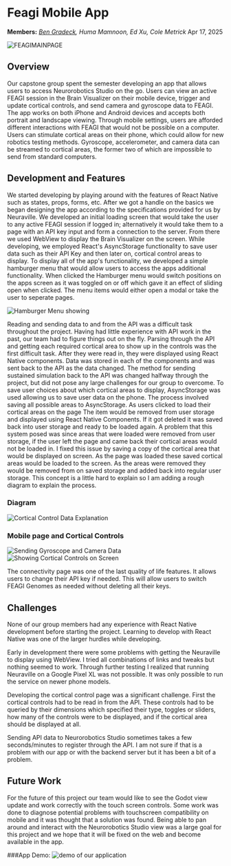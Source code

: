 # Feagi Mobile App
**Members:** *[Ben Gradeck](https://www.linkedin.com/in/ben-gradeck-2240031b2/), Huma Mamnoon, Ed Xu, Cole Metrick*
Apr 17, 2025

![FEAGIMAINPAGE](mainPage.png)
## Overview
Our capstone group spent the semester developing an app that allows users to access Neurorobotics Studio on the go. Users can view an active FEAGI session in the Brain Visualizer on their mobile device, trigger and update cortical controls, and send camera and gyroscope data to FEAGI. The app works on both iPhone and Android devices and accepts both portrait and landscape viewing. Through mobile settings, users are afforded different interactions with FEAGI that would not be possible on a computer. Users can stimulate cortical areas on their phone, which could allow for new robotics testing methods. Gyroscope, accelerometer, and camera data can be streamed to cortical areas, the former two of which are impossible to send from standard computers.  

## Development and Features
We started developing by playing around with the features of React Native such as states, props, forms, etc. After we got a handle on the basics we began designing the app according to the specifications provided for us by Neuraville. We developed an initial loading screen that would take the user to any active FEAGI session if logged in; alternatively it would take them to a page with an API key input and form a connection to the server. From there we used WebView to display the Brain Visualizer on the screen. While developing, we employed React's AsyncStorage functionality to save user data such as their API Key and then later on, cortical control areas to display. 
To display all of the app's functionality, we developed a simple hamburger menu that would allow users to access the apps additional functionality. When clicked the Hamburger menu would switch positions on the apps screen as it was toggled on or off which gave it an effect of sliding open when clicked. The menu items would either open a modal or take the user to seperate pages. 

![Hamburger Menu showing](BurgerMenu.png)

Reading and sending data to and from the API was a difficult task throughout the project. Having had little experience with API work in the past, our team had to figure things out on the fly. Parsing through the API and getting each required cortical area to show up in the controls was the first difficult task. After they were read in, they were displayed using React Native components. Data was stored in each of the components and was sent back to the API as the data changed. The method for sending sustained simulation back to the API was changed halfway through the project, but did not pose any large challenges for our group to overcome. To save user choices about which cortical areas to display, AsyncStorage was used allowing us to save user data on the phone. The process involved saving all possible areas to AsyncStorage. As users clicked to load their cortical areas on the page The item would be removed from user storage and displayed using React Native Components. If it got deleted it was saved back into user storage and ready to be loaded again. A problem that this system posed was since areas that were loaded were removed from user storage, if the user left the page and came back their cortical areas would not be loaded in. I fixed this issue by saving a copy of the cortical area that would be displayed on screen. As the page was loaded these saved cortical areas would be loaded to the screen. As the areas were removed they would be removed from on saved storage and added back into regular user storage. This concept is a little hard to explain so I am adding a rough diagram to explain the process. 
### Diagram
![Cortical Control Data Explanation](CorticalExplanation.png)

### Mobile page and Cortical Controls
![Sending Gyroscope and Camera Data](MobileSettings.png) ![Showing Cortical Controls on Screen](OnScreenControls.png)


The connectivity page was one of the last quality of life features. It allows users to change their API key if needed. This will allow users to switch FEAGI Genomes as needed without deleting all their keys. 

## Challenges
None of our group members had any experience with React Native development before starting the project. Learning to develop with React Native was one of the larger hurdles while developing. 

Early in development there were some problems with getting the Neuraville to display using WebView. I tried all combinations of links and tweaks but nothing seemed to work. Through further testing I realized that running Neuraville on a Google Pixel XL was not possible. It was only possible to run the service on newer phone models. 

Developing the cortical control page was a significant challenge. First the cortical controls had to be read in from the API. These controls had to be queried by their dimensions which specified their type, toggles or sliders, how many of the controls were to be displayed, and if the cortical area should be displayed at all. 

Sending API data to Neurorobotics Studio sometimes takes a few seconds/minutes to register through the API. I am not sure if that is a problem with our app or with the backend server but it has been a bit of a problem. 

## Future Work
For the future of this project our team would like to see the Godot view update and work correctly with the touch screen controls. Some work was done to diagnose potential problems with touchscreen compatibility on mobile and it was thought that a solution was found. Being able to pan around and interact with the Neurorobotics Studio view was a large goal for this project and we hope that it will be fixed on the web and become available in the app. 

###App Demo: 
![demo of our application](https://youtube.com/shorts/wyHJxUL5yj8?feature=share)


